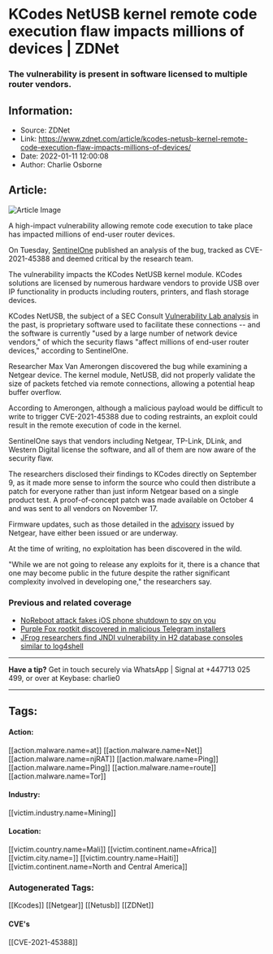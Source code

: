 # KCodes NetUSB kernel remote code execution flaw impacts millions of devices | ZDNet
### The vulnerability is present in software licensed to multiple router vendors.

## Information:
+ Source: ZDNet
+ Link: https://www.zdnet.com/article/kcodes-netusb-kernel-remote-code-execution-flaw-impacts-millions-of-devices/
+ Date: 2022-01-11 12:00:08
+ Author: Charlie Osborne


## Article:
![Article Image](https://www.zdnet.com/a/img/resize/354250448adc2f06108e660f623f31797e217cd3/2021/05/27/ae72ce5c-0ff6-4c6a-8949-a3ca9192c76f/shutterstock-361393196.jpg?width=770&height=578&fit=crop&auto=webp)

A high-impact vulnerability allowing remote code execution to take place has impacted millions of end-user router devices. 


On Tuesday, [SentinelOne](https://www.sentinelone.com/labs/cve-2021-45608-netusb-rce-flaw-in-millions-of-end-user-routers) published an analysis of the bug, tracked as CVE-2021-45388 and deemed critical by the research team. 

The vulnerability impacts the KCodes NetUSB kernel module. KCodes solutions are licensed by numerous hardware vendors to provide USB over IP functionality in products including routers, printers, and flash storage devices.  

KCodes NetUSB, the subject of a SEC Consult [Vulnerability Lab analysis](https://sec-consult.com/blog/detail/kcodes-netusb-how-small-taiwanese/) in the past, is proprietary software used to facilitate these connections -- and the software is currently "used by a large number of network device vendors," of which the security flaws "affect millions of end-user router devices," according to SentinelOne.

Researcher Max Van Amerongen discovered the bug while examining a Netgear device. The kernel module, NetUSB, did not properly validate the size of packets fetched via remote connections, allowing a potential heap buffer overflow. 

According to Amerongen, although a malicious payload would be difficult to write to trigger CVE-2021-45388 due to coding restraints, an exploit could result in the remote execution of code in the kernel.  

SentinelOne says that vendors including Netgear, TP-Link, DLink, and Western Digital license the software, and all of them are now aware of the security flaw.  






The researchers disclosed their findings to KCodes directly on September 9, as it made more sense to inform the source who could then distribute a patch for everyone rather than just inform Netgear based on a single product test. A proof-of-concept patch was made available on October 4 and was sent to all vendors on November 17. 

Firmware updates, such as those detailed in the [advisory](https://kb.netgear.com/000064437/Security-Advisory-for-Pre-Authentication-Buffer-Overflow-on-Multiple-Products-PSV-2021-0278) issued by Netgear, have either been issued or are underway.  

At the time of writing, no exploitation has been discovered in the wild.  

"While we are not going to release any exploits for it, there is a chance that one may become public in the future despite the rather significant complexity involved in developing one," the researchers say.

###  Previous and related coverage

* [NoReboot attack fakes iOS phone shutdown to spy on you](https://www.zdnet.com/article/noreboot-attack-fakes-ios-phone-shutdown-to-spy-on-you/)
* [Purple Fox rootkit discovered in malicious Telegram installers](https://www.zdnet.com/article/purple-fox-rootkit-discovered-in-malicious-telegram-installers/)
* [JFrog researchers find JNDI vulnerability in H2 database consoles similar to log4shell](https://www.zdnet.com/article/jfrog-researchers-find-jndi-vulnerability-in-h2-database-consoles-similar-to-log4shell/)



---

**Have a tip?** Get in touch securely via WhatsApp | Signal at +447713 025 499, or over at Keybase: charlie0



---





## Tags:

#### Action:
[[action.malware.name=at]] [[action.malware.name=Net]] [[action.malware.name=njRAT]] [[action.malware.name=Ping]] [[action.malware.name=Ping]] [[action.malware.name=route]] [[action.malware.name=Tor]]

#### Industry:
[[victim.industry.name=Mining]]

#### Location:
[[victim.country.name=Mali]] [[victim.continent.name=Africa]] [[victim.city.name=]] [[victim.country.name=Haiti]] [[victim.continent.name=North and Central America]]

### Autogenerated Tags:
[[Kcodes]] [[Netgear]] [[Netusb]] [[ZDNet]]
#### CVE's
[[CVE-2021-45388]]

